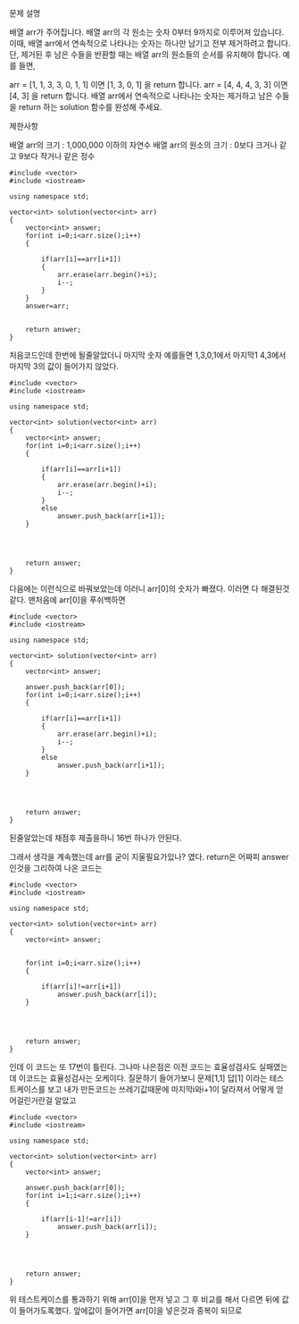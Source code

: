 문제 설명

배열 arr가 주어집니다. 배열 arr의 각 원소는 숫자 0부터 9까지로 이루어져 있습니다. 이때, 배열 arr에서 연속적으로 나타나는 숫자는 하나만 남기고 전부 제거하려고 합니다. 단, 제거된 후 남은 수들을 반환할 때는 배열 arr의 원소들의 순서를 유지해야 합니다. 예를 들면,

arr = [1, 1, 3, 3, 0, 1, 1] 이면 [1, 3, 0, 1] 을 return 합니다.
arr = [4, 4, 4, 3, 3] 이면 [4, 3] 을 return 합니다.
배열 arr에서 연속적으로 나타나는 숫자는 제거하고 남은 수들을 return 하는 solution 함수를 완성해 주세요.

제한사항

배열 arr의 크기 : 1,000,000 이하의 자연수
배열 arr의 원소의 크기 : 0보다 크거나 같고 9보다 작거나 같은 정수
```
#include <vector>
#include <iostream>

using namespace std;

vector<int> solution(vector<int> arr) 
{
    vector<int> answer;
    for(int i=0;i<arr.size();i++)
    {
        
        if(arr[i]==arr[i+1])
        {
            arr.erase(arr.begin()+i);
            i--;
        }
    }
    answer=arr;
   

    return answer;
}
```

처음코드인데 한번에 될줄알았더니 마지막 숫자 예를들면 1,3,0,1에서 마지막1 4,3에서 마지막 3의 값이 들어가지 않았다.
```
#include <vector>
#include <iostream>

using namespace std;

vector<int> solution(vector<int> arr) 
{
    vector<int> answer;
    for(int i=0;i<arr.size();i++)
    {
        
        if(arr[i]==arr[i+1])
        {
            arr.erase(arr.begin()+i);
            i--;
        }
        else
            answer.push_back(arr[i+1]);
    }
    
    
   

    return answer;
}
```
다음에는 이런식으로 바꿔보았는데 이러니 arr[0]의 숫자가 빠졌다. 이러면 다 해결된것같다. 맨처음에 arr[0]을 푸쉬백하면 
```
#include <vector>
#include <iostream>

using namespace std;

vector<int> solution(vector<int> arr) 
{
    vector<int> answer;
    
    answer.push_back(arr[0]);
    for(int i=0;i<arr.size();i++)
    {
        
        if(arr[i]==arr[i+1])
        {
            arr.erase(arr.begin()+i);
            i--;
        }
        else
            answer.push_back(arr[i+1]);
    }
    
    
   

    return answer;
}
```

된줄알았는데 채점후 제출을하니 16번 하나가 안된다.

그래서 생각을 계속했는데 arr를 굳이 지울필요가있나? 였다. return은 어짜피 answer인것을
그리하여 나온 코드는

```
#include <vector>
#include <iostream>

using namespace std;

vector<int> solution(vector<int> arr) 
{
    vector<int> answer;
    

    for(int i=0;i<arr.size();i++)
    {
        
        if(arr[i]!=arr[i+1])
            answer.push_back(arr[i]);
    }
    
    
   

    return answer;
}
```

인데 이 코드는 또 17번이 틀린다. 그나마 나은점은 이전 코드는 효율성검사도 실패였는데 이코드는 효율성검사는 오케이다.
질문하기 들어가보니 문제[1,1] 답[1] 이라는 테스트케이스를 보고 내가 만든코드는 쓰레기값때문에 마지막i와i+1이 달라져서 어떻게 얻어걸린거란걸 알았고
```
#include <vector>
#include <iostream>

using namespace std;

vector<int> solution(vector<int> arr) 
{
    vector<int> answer;
    
    answer.push_back(arr[0]);
    for(int i=1;i<arr.size();i++)
    {
        
        if(arr[i-1]!=arr[i])
            answer.push_back(arr[i]);
    }
    
    
   

    return answer;
}
```
위 테스트케이스를 통과하기 위해 arr[0]을 먼저 넣고 그 후 비교를 해서 다르면 뒤에 값이 들어가도록했다. 앞에값이 들어가면 arr[0]을 넣은것과 중복이 되므로